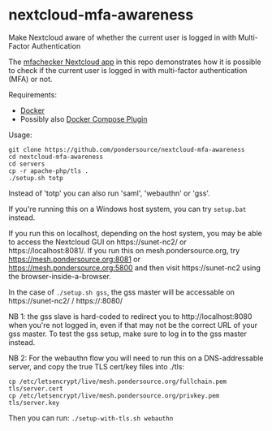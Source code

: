 # nextcloud-mfa-awareness
Make Nextcloud aware of whether the current user is logged in with Multi-Factor Authentication


The [mfachecker Nextcloud app](./mfachecker) in this repo demonstrates how it is possible to check if the current user is logged in with
multi-factor authentication (MFA) or not.

Requirements:
* [Docker](https://docs.docker.com/engine/install/)
* Possibly also [Docker Compose Plugin](https://github.com/pondersource/nextcloud-mfa-awareness/issues/5)

Usage:
```
git clone https://github.com/pondersource/nextcloud-mfa-awareness
cd nextcloud-mfa-awareness
cd servers
cp -r apache-php/tls .
./setup.sh totp
```

Instead of 'totp' you can also run 'saml', 'webauthn' or 'gss'.

If you're running this on a Windows host system, you can try `setup.bat` instead.

If you run this on localhost, depending on the host system, you may be able to access the Nextcloud GUI on https://sunet-nc2/ or https://localhost:8081/.
If you run this on mesh.pondersource.org, try https://mesh.pondersource.org:8081 or https://mesh.pondersource.org:5800 and then visit https://sunet-nc2 using the browser-inside-a-browser.

In the case of `./setup.sh gss`, the gss master will be accessable on  https://sunet-nc2/ / https://<host>:8080/

NB 1: the gss slave is hard-coded to redirect you to http://localhost:8080 when you're not logged in, even if that
may not be the correct URL of your gss master.
To test the gss setup, make sure to log in to the gss master instead.

NB 2: For the webauthn flow you will need to run this on a DNS-addressable server, and copy the true TLS cert/key files into ./tls:
```
cp /etc/letsencrypt/live/mesh.pondersource.org/fullchain.pem tls/server.cert
cp /etc/letsencrypt/live/mesh.pondersource.org/privkey.pem tls/server.key
```
Then you can run: `./setup-with-tls.sh webauthn`
